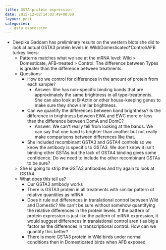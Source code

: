 ```yaml
---
title: GSTA protein expression
date: 2015-12-02T14:03:49+00:00
layout: post
categories:
  - gsta expression
---
```

  * Deepika Gaddam has preliminary results on the western blots she did to look at actual GSTA3 protein levels in Wild/Domesticated*Control/AFB turkey livers:
    * Patterns matches what we see at the mRNA level: Wild > Domesticate, AFB-treated > Control. The difference between Types is greater than the difference between treatments
    * Questions:
      * How do we control for differences in the amount of protein from each sample?
        * Answer: She has non-specific binding bands that are approximately the same brightness in all type-treatments. She can also look at B-Actin or other house-keeping genes to make sure they show similar brightness.
      * Can we quantify the differences between band brightness? Is the difference in brightness between EWA and EWC more or less than the difference between DomA and DomC?
        * Answer: We can't really tell from looking at the bands. We can say that one band is brighter than another but not really make comparisons between differences like that.
      * She included recombinant GSTA3 and GSTA4 controls so we know the antibody is specific to GSTA3. We don't know it isn't binding other GSTAs but the lack of GSTA4 binding gives some confidence. Do we need to include the other recombinant GSTAs to be sure?
    * She is going to strip the GSTA3 antibodies and try again to look at GSTA4.
    * What does this tell us?
      * Our GSTA3 antibody works
      * There is GSTA3 protein in all treatments with similar pattern of relative quantities as mRNA
      * Does it rule out differences in translational control between Wild and Domestic? We can't be sure without somehow quantifying the relative differences in the protein levels. If the pattern of protein expression is just like the pattern of mRNA expression, it would suggest differences in translational control aren't as big a factor as the differences in transcriptional control. How can we quantify this better?
      * There is more GSTA3 protein in Wild birds under normal conditions then in Domesticated birds when AFB exposed.
